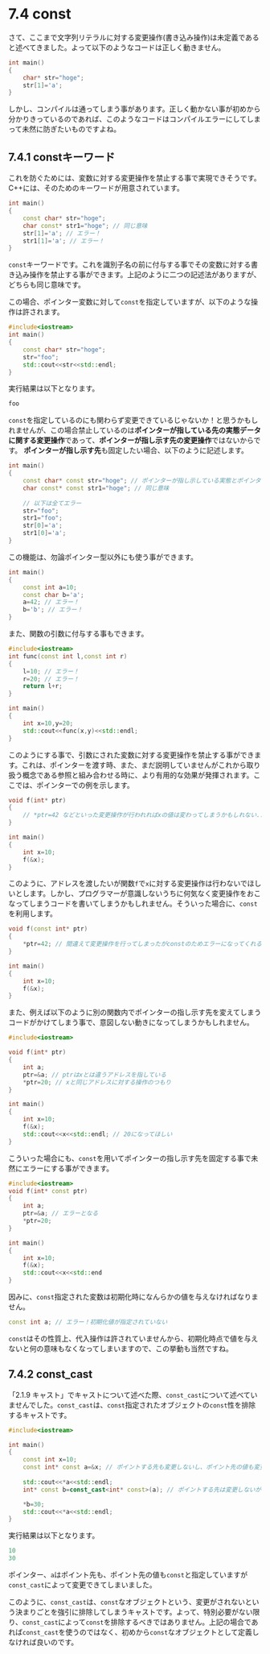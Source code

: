 # 7.4 const

さて、ここまで文字列リテラルに対する変更操作(書き込み操作)は未定義であると述べてきました。よって以下のようなコードは正しく動きません。
```cpp
int main()
{
	char* str="hoge";
	str[1]='a';
}
```
しかし、コンパイルは通ってしまう事があります。正しく動かない事が初めから分かりきっているのであれば、このようなコードはコンパイルエラーにしてしまって未然に防ぎたいものですよね。


## 7.4.1 constキーワード

これを防ぐためには、変数に対する変更操作を禁止する事で実現できそうです。C++には、そのためのキーワードが用意されています。
```cpp
int main()
{
	const char* str="hoge"; 
	char const* str1="hoge"; // 同じ意味
	str[1]='a'; // エラー！
	str1[1]='a'; // エラー！
}
```
`const`キーワードです。これを識別子名の前に付与する事でその変数に対する書き込み操作を禁止する事ができます。上記のように二つの記述法がありますが、どちらも同じ意味です。

この場合、ポインター変数に対して`const`を指定していますが、以下のような操作は許されます。
```cpp
#include<iostream>
int main()
{
	const char* str="hoge";
	str="foo";
	std::cout<<str<<std::endl;
}
```
実行結果は以下となります。
```cpp
foo
```
`const`を指定しているのにも関わらず変更できているじゃないか！と思うかもしれませんが、この場合禁止しているのは**ポインターが指している先の実態データに関する変更操作**であって、**ポインターが指し示す先の変更操作**ではないからです。
**ポインターが指し示す先**も固定したい場合、以下のように記述します。
```cpp
int main()
{
	const char* const str="hoge"; // ポインターが指し示している実態とポインターが指し示すものを固定
	char const* const str1="hoge"; // 同じ意味
	
	// 以下は全てエラー
	str="foo";
	str1="foo";
	str[0]='a';
	str1[0]='a';
}

```

この機能は、勿論ポインター型以外にも使う事ができます。
```cpp
int main()
{
	const int a=10;
	const char b='a';
	a=42; // エラー！
	b='b'; // エラー！
}
```
また、関数の引数に付与する事もできます。
```cpp
#include<iostream>
int func(const int l,const int r)
{
	l=10; // エラー！
	r=20; // エラー！
	return l+r;
}

int main()
{
	int x=10,y=20;
	std::cout<<func(x,y)<<std::endl;
}
```
このようにする事で、引数にされた変数に対する変更操作を禁止する事ができます。これは、ポインターを渡す時、また、まだ説明していませんがこれから取り扱う概念である参照と組み合わせる時に、より有用的な効果が発揮されます。ここでは、ポインターでの例を示します。
```cpp
void f(int* ptr)
{
	// *ptr=42 などといった変更操作が行われればxの値は変わってしまうかもしれない...
}

int main()
{
	int x=10;
	f(&x);
}
```
このように、アドレスを渡したいが関数`f`で`x`に対する変更操作は行わないでほしいとします。しかし、プログラマーが意識しないうちに何気なく変更操作をおこなってしまうコードを書いてしまうかもしれません。そういった場合に、`const`を利用します。
```cpp
void f(const int* ptr)
{
	*ptr=42; // 間違えて変更操作を行ってしまったがconstのためエラーになってくれる。
}

int main()
{
	int x=10;
	f(&x);
}
```
また、例えば以下のように別の関数内でポインターの指し示す先を変えてしまうコードがかけてしまう事で、意図しない動きになってしまうかもしれません。
```cpp
#include<iostream>

void f(int* ptr)
{
	int a;
	ptr=&a; // ptrはxとは違うアドレスを指している
	*ptr=20; // xと同じアドレスに対する操作のつもり
}

int main()
{
	int x=10;
	f(&x);
	std::cout<<x<<std::endl; // 20になってほしい
}
```
こういった場合にも、`const`を用いてポインターの指し示す先を固定する事で未然にエラーにする事ができます。
```cpp
#include<iostream>
void f(int* const ptr)
{
	int a;
	ptr=&a; // エラーとなる
	*ptr=20; 
}

int main()
{
	int x=10;
	f(&x);
	std::cout<<x<<std::end
}
```
因みに、`const`指定された変数は初期化時になんらかの値を与えなければなりません。
```cpp
const int a; // エラー！初期化値が指定されていない
```
`const`はその性質上、代入操作は許されていませんから、初期化時点で値を与えないと何の意味もなくなってしまいますので、この挙動も当然ですね。

## 7.4.2 const_cast
「2.1.9 キャスト」でキャストについて述べた際、`const_cast`について述べていませんでした。`const_cast`は、`const`指定されたオブジェクトの`const`性を排除するキャストです。
```cpp
#include<iostream>

int main()
{
	const int x=10;
	const int* const a=&x; // ポイントする先も変更しないし、ポイント先の値も変更しない
	
	std::cout<<*a<<std::endl;
	int* const b=const_cast<int* const>(a); // ポイントする先は変更しないが、ポイントする先の値は変更する

	*b=30;
	std::cout<<*a<<std::endl;
}
```
実行結果は以下となります。
```cpp
10
30
```
ポインター、`a`はポイント先も、ポイント先の値も`const`と指定していますが`const_cast`によって変更できてしまいました。

このように、`const_cast`は、`const`なオブジェクトという、変更がされないという決まりごとを強引に排除してしまうキャストです。よって、特別必要がない限り、`const_cast`によって`const`を排除するべきではありません。上記の場合であれば`const_cast`を使うのではなく、初めから`const`なオブジェクトとして定義しなければ良いのです。